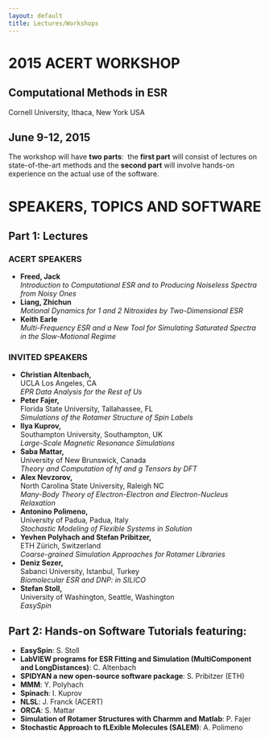 ```yaml
---
layout: default
title: Lectures/Workshops
---
```

# 2015 ACERT WORKSHOP

Computational Methods in ESR
----------------------------

Cornell University, Ithaca, New York USA

June 9-12, 2015
----------------------------

The workshop will have **two parts**: 
 the **first
part** will consist of lectures on state-of-the-art methods and the
**second part** will involve hands-on experience on the actual use of
the software. 
 

# SPEAKERS, TOPICS AND SOFTWARE

## Part 1: Lectures

### ACERT SPEAKERS

*    **Freed, Jack**  
    *Introduction to Computational ESR and to Producing Noiseless Spectra from Noisy Ones*
* **Liang, Zhichun**  
    *Motional Dynamics for 1 and 2 Nitroxides by Two-Dimensional ESR*
* **Keith Earle**  
    *Multi-Frequency ESR and a New Tool for Simulating Saturated Spectra in
the Slow-Motional Regime*

### INVITED SPEAKERS

* **Christian Altenbach,**  
    UCLA Los Angeles, CA  
    *EPR Data Analysis for the Rest of Us*
* **Peter Fajer,**  
    Florida State University, Tallahassee, FL  
    *Simulations of the Rotamer Structure of Spin Labels*
* **Ilya Kuprov,**  
    Southampton University, Southampton, UK  
    *Large-Scale Magnetic Resonance Simulations*
* **Saba Mattar,**  
    University of New Brunswick, Canada  
    *Theory and Computation of hf and g Tensors by DFT*  
* **Alex Nevzorov,**  
    North Carolina State University, Raleigh NC  
    *Many-Body Theory of Electron-Electron and Electron-Nucleus  
Relaxation*
* **Antonino Polimeno,**  
    University of Padua, Padua, Italy  
    *Stochastic Modeling of Flexible Systems in Solution*
* **Yevhen Polyhach and Stefan Pribitzer,**  
    ETH Zürich, Switzerland  
    *Coarse-grained Simulation Approaches for Rotamer Libraries*
* **Deniz Sezer,**  
    Sabanci University, Istanbul, Turkey  
    *Biomolecular ESR and DNP: in SILICO*  
* **Stefan Stoll,**  
    University of Washington, Seattle, Washington  
    *EasySpin*

## Part 2: Hands-on Software Tutorials featuring:

-   **EasySpin**:  S. Stoll
-   **LabVIEW programs for ESR Fitting and Simulation (MultiComponent and LongDistances)**:  C. Altenbach
-   **SPIDYAN a new open-source software package**:  S. Pribitzer (ETH)
-   **MMM**:  Y. Polyhach
-   **Spinach**:  I. Kuprov
-   **NLSL**:  J. Franck (ACERT)
-   **ORCA**:  S. Mattar
-   **Simulation of Rotamer Structures with Charmm and Matlab**:  P.  Fajer
-   **Stochastic Approach to fLExible Molecules (SALEM)**:  A. Polimeno
